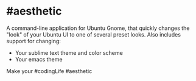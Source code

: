 # \#aesthetic
A command-line application for Ubuntu Gnome, that quickly changes the "look" of your Ubuntu UI 
to one of several preset looks. Also includes support for changing:

  - Your sublime text theme and color scheme
  - Your emacs theme 

Make your #codingLife #aesthetic
